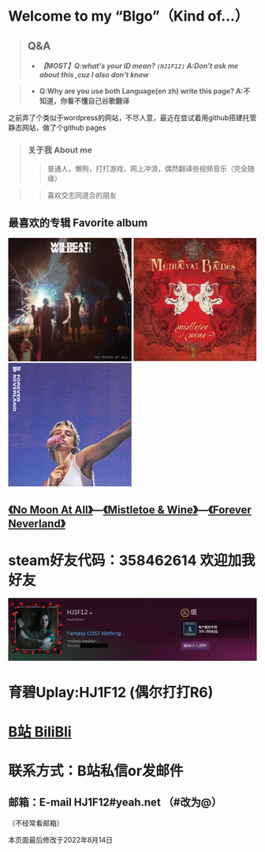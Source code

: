 
# Welcome to my “Blgo”（Kind of...）

> ## Q&A
> - ***【MOST】Q:what's your ID mean? `(HJ1F12)`   A:Don't ask me about this ,cuz I also don't know***

> - **Q:Why are you use both Language(en zh) write this page?   A:不知道，你看不懂自己谷歌翻译**

之前弄了个类似于wordpress的网站，不尽人意，最近在尝试着用github搭建托管静态网站，做了个github pages


> ### 关于我 About me
>> 普通人，懒狗，打打游戏，网上冲浪，偶然翻译些视频音乐（完全随缘）

>> 喜欢交志同道合的朋友


## 最喜欢的专辑 Favorite album

![image](https://github.com/HJ1F12/HJ1F12-Blog/blob/master/images/nomoonatall2.jpg)  ![image](https://github.com/HJ1F12/HJ1F12-Blog/blob/master/images/m%26w2.jpg)  ![image](https://github.com/HJ1F12/HJ1F12-Blog/blob/master/images/fnv.jpg)
## [《No Moon At All》](https://open.spotify.com/album/66mDcQkdH436Zo6CWIjfMM)—[《Mistletoe & Wine》](https://open.spotify.com/album/6JCwWDKSo9MrGOou51jwxy)—[《Forever Neverland》](https://open.spotify.com/album/52c2O1mvqnfAVjX9QNC5yd)


# steam好友代码：358462614 欢迎加我好友
![image](https://github.com/HJ1F12/HJ1F12-Blog/blob/master/images/steam2.PNG)
# 育碧Uplay:HJ1F12 (偶尔打打R6)

# [B站 BiliBli](https://space.bilibili.com/95590648)
# 联系方式：B站私信or发邮件
## 邮箱：E-mail  HJ1F12#yeah.net （#改为@）
（不经常看邮箱）

本页面最后修改于2022年8月14日
